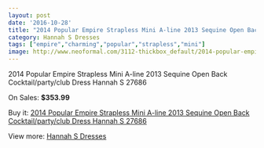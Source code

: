 ```yaml
---
layout: post
date: '2016-10-28'
title: "2014 Popular Empire Strapless Mini A-line 2013 Sequine Open Back Cocktail/party/club Dress Hannah S 27686"
category: Hannah S Dresses
tags: ["empire","charming","popular","strapless","mini"]
image: http://www.neoformal.com/3112-thickbox_default/2014-popular-empire-strapless-mini-a-line-2013-sequine-open-back-cocktail-party-club-dress-hannah-s-27686.jpg
---
```

2014 Popular Empire Strapless Mini A-line 2013 Sequine Open Back Cocktail/party/club Dress Hannah S 27686

On Sales: **$353.99**
<a href="https://www.neoformal.com/en/hannah-s-dresses/1164-2014-popular-empire-strapless-mini-a-line-2013-sequine-open-back-cocktail-party-club-dress-hannah-s-27686.html"><amp-img layout="responsive" width="600" height="600" src="//www.neoformal.com/3112-thickbox_default/2014-popular-empire-strapless-mini-a-line-2013-sequine-open-back-cocktail-party-club-dress-hannah-s-27686.jpg" alt="2014 Popular Empire Strapless Mini A-line 2013 Sequine Open Back Cocktail/party/club Dress Hannah S 27686 0" /></a>
<a href="https://www.neoformal.com/en/hannah-s-dresses/1164-2014-popular-empire-strapless-mini-a-line-2013-sequine-open-back-cocktail-party-club-dress-hannah-s-27686.html"><amp-img layout="responsive" width="600" height="600" src="//www.neoformal.com/3113-thickbox_default/2014-popular-empire-strapless-mini-a-line-2013-sequine-open-back-cocktail-party-club-dress-hannah-s-27686.jpg" alt="2014 Popular Empire Strapless Mini A-line 2013 Sequine Open Back Cocktail/party/club Dress Hannah S 27686 1" /></a>

Buy it: [2014 Popular Empire Strapless Mini A-line 2013 Sequine Open Back Cocktail/party/club Dress Hannah S 27686](https://www.neoformal.com/en/hannah-s-dresses/1164-2014-popular-empire-strapless-mini-a-line-2013-sequine-open-back-cocktail-party-club-dress-hannah-s-27686.html "2014 Popular Empire Strapless Mini A-line 2013 Sequine Open Back Cocktail/party/club Dress Hannah S 27686")

View more: [Hannah S Dresses](https://www.neoformal.com/en/12-hannah-s-dresses "Hannah S Dresses")